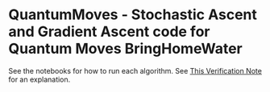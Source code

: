 # QuantumMoves - Stochastic Ascent and Gradient Ascent code for Quantum Moves BringHomeWater
See the notebooks for how to run each algorithm.
See [This Verification Note](https://arxiv.org/abs/1904.01008) for an explanation.

